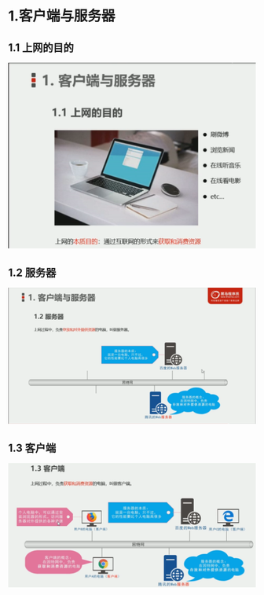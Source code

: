# 1.客户端与服务器

## 1.1 上网的目的

![image-20230714231019181](客户端与服务器.assets/image-20230714231019181.png)

## 1.2 服务器

![image-20230714231210896](客户端与服务器.assets/image-20230714231210896.png)

## 1.3 客户端

![image-20230714231300592](客户端与服务器.assets/image-20230714231300592.png)